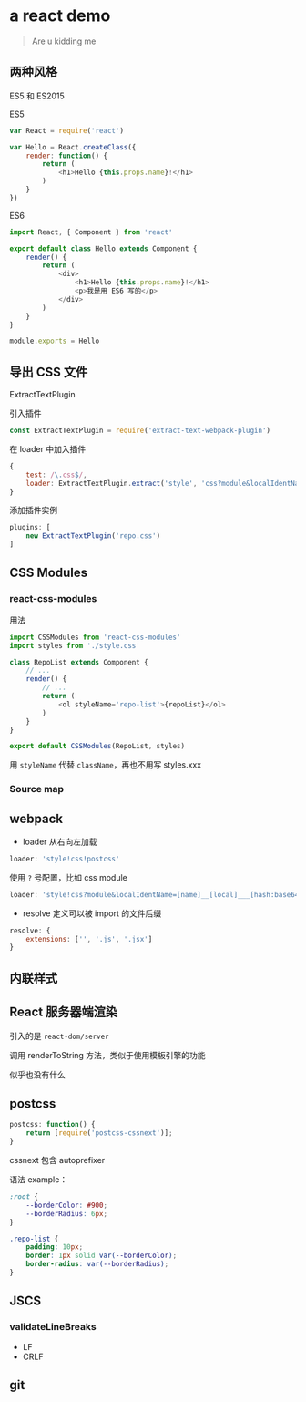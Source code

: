 # a react demo

> Are u kidding me

## 两种风格

ES5 和 ES2015

ES5

```js
var React = require('react')

var Hello = React.createClass({
    render: function() {
        return (
            <h1>Hello {this.props.name}!</h1>
        )
    }
})
```

ES6

```js
import React, { Component } from 'react'

export default class Hello extends Component {
    render() {
        return (
            <div>
                <h1>Hello {this.props.name}!</h1>
                <p>我是用 ES6 写的</p>
            </div>
        )
    }
}

module.exports = Hello
```

## 导出 CSS 文件

ExtractTextPlugin

引入插件

```js
const ExtractTextPlugin = require('extract-text-webpack-plugin')
```

在 loader 中加入插件

```js
{
    test: /\.css$/,
    loader: ExtractTextPlugin.extract('style', 'css?module&localIdentName=[name]__[local]___[hash:base64:5]!postcss-loader')
}
```

添加插件实例

```js
plugins: [
    new ExtractTextPlugin('repo.css')
]
```

## CSS Modules

### react-css-modules

用法

```js
import CSSModules from 'react-css-modules'
import styles from './style.css'

class RepoList extends Component {
    // ...
    render() {
        // ...
        return (
            <ol styleName='repo-list'>{repoList}</ol>    
        )
    }
}

export default CSSModules(RepoList, styles)
```

用 `styleName` 代替 `className`，再也不用写 styles.xxx

### Source map

## webpack

* loader 从右向左加载

```js
loader: 'style!css!postcss'
```

使用 `?` 号配置，比如 css module

```js
loader: 'style!css?module&localIdentName=[name]__[local]___[hash:base64:5]!postcss'
```

* resolve 定义可以被 import 的文件后缀

```js
resolve: {
    extensions: ['', '.js', '.jsx']
}
```

## 内联样式

##  React 服务器端渲染

引入的是 `react-dom/server`

调用 renderToString 方法，类似于使用模板引擎的功能

似乎也没有什么

## postcss

```js
postcss: function() {
    return [require('postcss-cssnext')];
}
```

cssnext 包含 autoprefixer

语法 example：

```css
:root {
    --borderColor: #900;
    --borderRadius: 6px;
}

.repo-list {
    padding: 10px;
    border: 1px solid var(--borderColor);
    border-radius: var(--borderRadius);
}
```

## JSCS

### validateLineBreaks

* LF
* CRLF

## git
